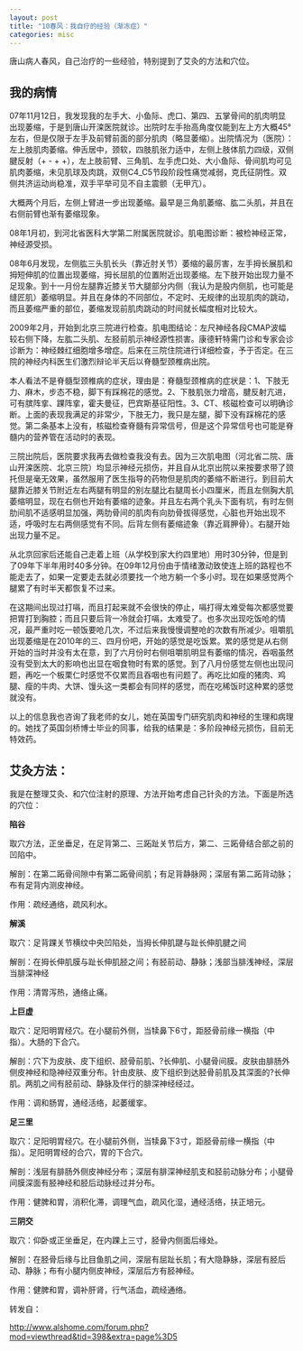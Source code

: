 ```yaml
---
layout: post
title: "10春风：我自疗的经验（渐冻症）"
categories: misc
---
```

唐山病人春风，自己治疗的一些经验，特别提到了艾灸的方法和穴位。

## 我的病情

07年11月12日，我发现我的左手大、小鱼际、虎口、第四、五掌骨间的肌肉明显出现萎缩，于是到唐山开滦医院就诊。出院时左手抬高角度仅能到左上方大概45°左右，但是仅限于左手及前臂前面的部分肌肉（略显萎缩）。出院情况为（医院）：左上肢肌肉萎缩。伸舌居中，颈软，四肢肌张力适中，左侧上肢体肌力四级，双侧腱反射（+ - + +），左上肢前臂、三角肌、左手虎口处、大小鱼际、骨间肌均可见肌肉萎缩，未见肌球及肉跳，双侧C4_C5节段阶段性痛觉减弱，克氏征阴性。双侧共济运动尚稳准，双手平举可见不自主震颤（无甲亢）。

大概两个月后，左侧上臂进一步出现萎缩。最早是三角肌萎缩、肱二头肌，并且在右侧前臂也渐有萎缩现象。

08年1月初，到河北省医科大学第二附属医院就诊。肌电图诊断：被检神经正常，神经源受损。

08年6月发现，左侧肱三头肌长头（靠近肘关节）萎缩的最厉害，左手拇长展肌和拇短伸肌的位置出现萎缩，拇长屈肌的位置附近出现萎缩。左下肢开始出现力量不足现象。到十一月份左腿靠近膝关节大腿部分内侧（我认为是股内侧肌，也可能是缝匠肌）萎缩明显。并且在身体的不同部位，不定时、无规律的出现肌肉的跳动，而且萎缩严重的部位，萎缩发现前肌肉跳动的时间就长幅度相对比较大。

2009年2月，开始到北京三院进行检查。肌电图结论：左尺神经各段CMAP波幅较右侧下降，左肱二头肌、左胫前肌示神经源性损害。康德轩特需门诊和专家会诊诊断为：神经棘红细胞增多增症。后来在三院住院进行详细检查，予于否定。在三院的神经内科医生们激烈辩论半天后以脊髓型颈椎病出院。

本人看法不是脊髓型颈椎病的症状，理由是：脊髓型颈椎病的症状是：1、下肢无力、麻木，步态不稳，脚下有踩棉花的感觉。2、下肢肌张力增高，腱反射亢进，可有膑阵挛、踝阵挛，霍夫曼征，巴宾斯基征阳性。3、CT、核磁检查可以明确诊断。上面的表现我满足的非常少，下肢无力，我只是左腿，脚下没有踩棉花的感觉。第二条基本上没有，核磁检查脊髓有异常信号，但是这个异常信号也可能是脊髓内的营养管在活动时的表现。

三院出院后，医院要求我再去做检查我没有去。因为三次肌电图（河北省二院、唐山开滦医院、北京三院）均显示神经元损伤，并且自从北京出院以来按要求带了颈托但是毫无效果，虽然服用了医生指导的药物但是肌肉的萎缩不断进行。到目前大腿靠近膝关节附近左右两腿有明显的别左腿比右腿周长小四厘米，而且左侧胸大肌萎缩明显，现在右侧也开始有萎缩的迹象。并且左右两个乳头下面有坑，有时左侧肋间肌不适感明显加强，两肋骨间的肌肉有向肋骨拔得感觉，心脏也开始出现不适，呼吸时左右两侧感觉有不同。后背左侧有萎缩迹象（靠近肩胛骨）。右腿开始出现力量不足。

从北京回家后还能自己走着上班（从学校到家大约四里地）用时30分钟，但是到了09年下半年用时40多分钟。在09年12月份由于情绪激动致使连上班的路程也不能走去了，如果一定要走去就必须要找一个地方躺一个多小时。现在如果感觉两个腿累了有时半天都恢复不过来。

在这期间出现过打嗝，而且打起来就不会很快的停止，嗝打得太难受每次都感觉要把胃打到胸腔；而且只要后背一冷就会打嗝，太难受了。也多次出现吃饭呛的情况，最严重时吃一顿饭要呛几次，不过后来我慢慢调整呛的次数有所减少。咀嚼肌出现萎缩是在2010年的三、四月份吧，开始的感觉是吃饭累。累的感觉是从右侧开始的当时并没有太在意，到了六月份时右侧咀嚼肌明显有萎缩的情况，吞咽虽然没有受到太大的影响也出显在咽食物时有累的感觉。到了八月份感觉左侧也出现问题，再吃一个板栗仁时感觉不仅累而且吞咽也有问题了。再吃比如瘦的猪肉、鸡腿、瘦的牛肉、大饼、馒头这一类都会有同样的感觉，而在吃稀饭时这种累的感觉就没有。

以上的信息我也咨询了我老师的女儿，她在英国专门研究肌肉和神经的生理和病理的。她找了英国剑桥博士毕业的同事，给我的结果是：多阶段神经元损伤，目前无特效药。

## 艾灸方法：

我是在整理艾灸、和穴位注射的原理、方法开始考虑自己针灸的方法。下面是所选的穴位：

**陷谷**

取穴方法，正坐垂足，在足背第二、三跖趾关节后方，第二、三跖骨结合部之前的凹陷中。

解剖：在第二跖骨间隙中有第二跖骨间肌；有足背静脉网；深层有第二跖背动脉；布有足背内测皮神经。

作用：疏经通络，疏风利水。

**解溪**

取穴：足背踝关节横纹中央凹陷处，当拇长伸肌踺与趾长伸肌腱之间

解剖：在拇长伸肌膜与趾长伸肌胫之间；有胫前动、静脉；浅部当腓浅神经，深层当腓深神经

作用：清胃泻热，通络止痛。

**上巨虚**

取穴：足阳明胃经穴。在小腿前外侧，当犊鼻下6寸，距胫骨前缘一横指（中指）。大肠的下合穴。

解剖：穴下为皮肤、皮下组织、胫骨前肌、?长伸肌、小腿骨间膜。皮肤由腓肠外侧皮神经和隐神经双重分布。针由皮肤、皮下组织到达胫骨前肌及其深面的?长伸肌。两肌之间有胫前动、静脉及伴行的腓深神经经过。

作用：调和肠胃，通经活络，起萎缓挛。

**足三里**

取穴：足阳明胃经穴。在小腿前外侧，当犊鼻下3寸，距胫骨前缘一横指（中指）。足阳明胃经的合穴，胃的下合穴。

解剖：浅层有腓肠外侧皮神经分布；深层有腓深神经肌支和胫前动脉分布；小腿骨间膜深面有胫神经和胫后动脉经过并分布。

作用：健脾和胃，消积化滞，调理气血，疏风化湿，通经活络，扶正培元。

**三阴交**

取穴：仰卧或正坐垂足，在内踝上三寸，胫骨内侧面后缘处。

解剖：在胫骨后缘与比目鱼肌之间，深层有屈趾长肌；有大隐静脉，深层有胫后动、静脉；布有小腿内侧皮神经，深层后方有胫神经。

作用：健脾和胃，调补肝肾，行气活血，疏经通络。

转发自：

http://www.alshome.com/forum.php?mod=viewthread&tid=398&extra=page%3D5
